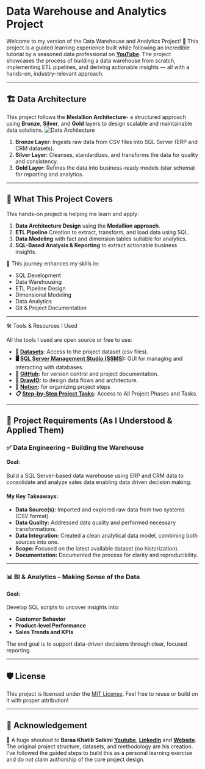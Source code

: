 # Data Warehouse and Analytics Project

Welcome to my version of the Data Warehouse and Analytics Project! 🚀
This project is a guided learning experience built while following an incredible tutorial by a seasoned data professional on **[YouTube](https://www.youtube.com/@DataWithBaraa)**. The project showcases the process of building a data warehouse from scratch, implementing ETL pipelines, and deriving actionable insights — all with a hands-on, industry-relevant approach.

---

## 🏗️ Data Architecture

This project follows the **Medallion Architecture**- a structured approach using **Bronze**, **Silver**, and **Gold** layers to design scalable and maintainable data solutions.
![Data Architecture](https://github.com/user-attachments/assets/90562c9a-e28c-40e6-a3da-ca77dc4528a3)

1. **Bronze Layer**: Ingests raw data from CSV files into SQL Server (ERP and CRM datasets).
2. **Silver Layer**: Cleanses, standardizes, and transforms the data for quality and consistency.
3. **Gold Layer**: Refines the data into business-ready models (star schema) for reporting and analytics.

---

## 📖 What This Project Covers

This hands-on project is helping me learn and apply:

1. **Data Architecture Design** using the **Medallion approach**.
2. **ETL Pipeline** Creation to extract, transform, and load data using SQL.
3. **Data Modeling** with fact and dimension tables suitable for analytics.
4. **SQL-Based Analysis & Reporting** to extract actionable business insights.

🎯 This journey enhances my skills in:
- SQL Development
- Data Warehousing
- ETL Pipeline Design
- Dimensional Modeling
- Data Analytics
- Git & Project Documentation

---

🛠️ Tools & Resources I Used

All the tools I used are open source or free to use:
- **📂 [Datasets](Datasets/):** Access to the project dataset (csv files).
- **🖥️ [SQL Server Management Studio (SSMS)](https://learn.microsoft.com/en-us/ssms/install/install?view=sql-server-ver16):** GUI for managing and interacting with databases.
- **🔧 [GitHub](https://github.com/):** for version control and project documentation.
- **🎨 [DrawIO](https://www.drawio.com/):** to design data flows and architecture.
- **🧠 [Notion](https://www.notion.com/):** for organizing project steps
- **📋 [Step-by-Step Project Tasks](https://www.notion.so/Data-Warehouse-Project-22c3e2a31005806b8e59c3510c87dde9):** Access to All Project Phases and Tasks.

---

## 🚀 Project Requirements (As I Understood & Applied Them)

### ✅ Data Engineering – Building the Warehouse

#### Goal:
Build a SQL Server-based data warehouse using ERP and CRM data to consolidate and analyze sales data enabling data driven decision making.

#### My Key Takeaways:
- **Data Source(s):** Imported and explored raw data from two systems (CSV format).
- **Data Quality:** Addressed data quality and performed necessary transformations.
- **Data Integration:** Created a clean analytical data model, combining both sources into one.
- **Scope:** Focused on the latest available dataset (no historization).
- **Documentation:** Documented the process for clarity and reproducibility.

---

### 📊 BI & Analytics – Making Sense of the Data

#### Goal:
Develop SQL scripts to uncover insights into:
- **Customer Behavior**
- **Product-level Performance**
- **Sales Trends and KPIs**

The end goal is to support data-driven decisions through clear, focused reporting.

---

## 🛡️ License

This project is licensed under the [MIT License](LICENSE). Feel free to reuse or build on it with proper attribution!

---

## 🌟 Acknowledgement

🙏 A huge shoutout to **Baraa Khatib Salkini** **[Youtube](https://www.youtube.com/@DataWithBaraa)**, **[LinkedIn](https://www.linkedin.com/in/baraa-khatib-salkini-845b1b55/)** and **[Website](https://www.datawithbaraa.com/)**. The original project structure, datasets, and methodology are his creation. I’ve followed the guided steps to build this as a personal learning exercise and do not claim authorship of the core project design.
